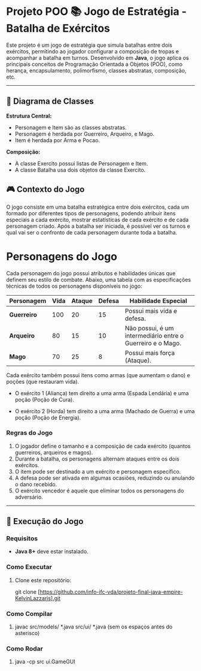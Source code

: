 # Projeto POO 📚 Jogo de Estratégia - Batalha de Exércitos

Este projeto é um jogo de estratégia que simula batalhas entre dois exércitos, permitindo ao jogador configurar a composição de tropas e acompanhar a batalha em turnos. Desenvolvido em **Java**, o jogo aplica os principais conceitos de Programação Orientada a Objetos (POO), como herança, encapsulamento, polimorfismo, classes abstratas, composição, etc.

---

## 🧩 Diagrama de Classes

**Estrutura Central:**

- Personagem e Item são as classes abstratas.
- Personagem é herdada por Guerreiro, Arqueiro, e Mago.
- Item é herdada por Arma e Pocao.

**Composição:**

- A classe Exercito possui listas de Personagem e Item.
- A classe Batalha usa dois objetos da classe Exercito.

## 🎮 Contexto do Jogo

O jogo consiste em uma batalha estratégica entre dois exércitos, cada um formado por diferentes tipos de personagens, podendo atribuir itens especiais a cada exército, mostrar estatísticas de cada exército e de cada personagem criado. Após a batalha ser iniciada, é possível ver os turnos e qual vai ser o confronto de cada personagem durante toda a batalha. 

# Personagens do Jogo

Cada personagem do jogo possui atributos e habilidades únicas que definem seu estilo de combate. Abaixo, uma tabela com as especificações técnicas de todos os personagens disponíveis no jogo:

| **Personagem**  | **Vida** | **Ataque** | **Defesa** | **Habilidade Especial**
|------------------|----------|------------|------------|-----------------------
| **Guerreiro**    | 100      | 20         | 15         | Possui mais vida e defesa.
| **Arqueiro**     | 80       | 15         | 10         | Não possui, é um intermediário entre o Guerreiro e o Mago.
| **Mago**         | 70       | 25         | 8          | Possui mais força (Ataque).


Cada exército também possui itens como armas (que aumentam o dano) e poções (que restauram vida). 

- O exército 1 (Aliança) tem direito a uma arma (Espada Lendária) e uma poção (Poção de Cura).

- O exército 2 (Horda) tem direito a uma arma (Machado de Guerra) e uma poção (Poção de Energia).

### Regras do Jogo

1. O jogador define o tamanho e a composição de cada exército (quantos guerreiros, arqueiros e magos).
2. Durante a batalha, os personagens alternam ataques entre os dois exércitos.
3. O item pode ser destinado a um exército e personagem específico. 
4. A defesa pode ser ativada em algumas ocasiões, reduzindo ou anulando o dano recebido.
5. O exército vencedor é aquele que eliminar todos os personagens do adversário.

---

## 🚀 Execução do Jogo

### Requisitos
- **Java 8+** deve estar instalado.

### Como Executar
1. Clone este repositório:

   git clone [https://github.com/info-ifc-vda/projeto-final-java-empire-KelvinLazzaris].git

### Como Compilar
1. javac src/models/ *.java src/ui/ *.java (sem os espaços antes do asterisco)

### Como Rodar
1. java -cp src ui.GameGUI
